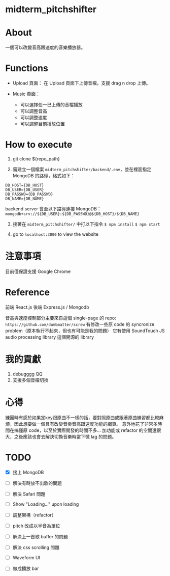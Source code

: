 # midterm_pitchshifter

# About
一個可以改變音高跟速度的音樂播放器。

# Functions
- Upload 頁面：
在 Upload 頁面下上傳音檔，支援 drag n drop 上傳。

- Music 頁面：
	- 可以選擇任一已上傳的音檔播放
	- 可以調整音高
	- 可以調整速度
	- 可以調整目前播放位置

# How to execute

1. git clone ${repo_path}

2. 需建立一個檔案 `midterm_pitchshifter/backend/.env`，並在裡面指定 MongoDB 的路徑，格式如下：
```
DB_HOST={DB_HOST}                                                 
DB_USER={DB_USER}
DB_PASSWD={DB_PASSWD}
DB_NAME={DB_NAME}
```
backend server 會至以下路徑連接 MongoDB：
```mongodb+srv://${DB_USER}:${DB_PASSWD}@${DB_HOST}/${DB_NAME}```

3. 接著在 `midterm_pitchshifter/` 中打以下指令
```$ npm install```
```$ npm start```

4. go to `localhost:3000` to view the website


# 注意事項
目前僅保證支援 Google Chrome


# Reference
前端 React.js
後端 Express.js / Mongodb

音高與速度控制部分主要來自這個 single-page 的 repo:
`https://github.com/dumbmatter/screw`
有修改一些原 code 的 syncronize problem（原本執行不起來，但也有可能是我的問題）
它有使用 SoundTouch JS audio processing library 這個開源的 library

# 我的貢獻
1. debugggg QQ
2. 支援多個音檔切換

# 心得
練團時有感於如果定key跟原曲不一樣的話，要對照原曲或跟著原曲練習都比較麻煩，因此想要做一個具有改變音樂音高跟速度功能的網頁。
意外地花了非常多時間在搞懂原 code，以至於實際開發的時間不多...
加功能或 refactor 的空間還很大，之後應該也會去解決切換音樂時當下微 lag 的問題。

# TODO
- [x] 接上 MongoDB
- [ ] 解決有時放不出歌的問題
- [ ] 解決 Safari 問題
- [ ] Show "Loading..." upon loading
- [ ] 調整架構（refactor）
- [ ] pitch 改成以半音為單位
- [ ] 解決上一首歌 buffer 的問題
- [ ] 解決 css scrolling 問題
- [ ] Waveform UI
- [ ] 做成播放 bar

